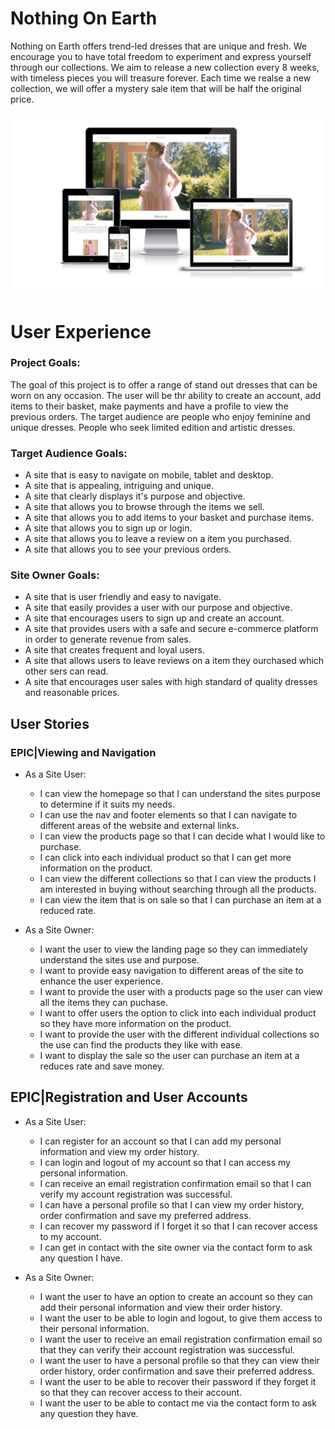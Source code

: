 # Nothing On Earth

<p> Nothing on Earth offers trend-led dresses that are unique and fresh. We encourage you to have total freedom to experiment and express yourself through our collections. We aim to release a new collection every 8 weeks, with timeless pieces you will treasure forever. Each time we realse a new collection, we will offer a mystery sale item that will be half the original price.
</p>

<img src="https://github.com/AshFitz/nothing_on_earth/blob/main/assets/images/imagesresponsive.JPG">

# User Experience

### Project Goals:
<p> The goal of this project is to offer a range of stand out dresses that can be worn on any occasion. The user will be thr ability to create an account, add items to their basket, make payments and have a profile to view the previous orders. The target audience are people who enjoy feminine and unique dresses. People who seek limited edition and artistic dresses.
</p>

### Target Audience Goals:
* A site that is easy to navigate on mobile, tablet and desktop.
* A site that is appealing, intriguing and unique.
* A site that clearly displays it's purpose and objective.
* A site that allows you to browse through the items we sell.
* A site that allows you to add items to your basket and purchase items.
* A site that allows you to sign up or login. 
* A site that allows you to leave a review on a item you purchased.
* A site that allows you to see your previous orders.

### Site Owner Goals:
* A site that is user friendly and easy to navigate.
* A site that easily provides a user with our purpose and objective.
* A site that encourages users to sign up and create an account.
* A site that provides users with a safe and secure e-commerce platform in order to generate revenue from sales.
* A site that creates frequent and loyal users.
* A site that allows users to leave reviews on a item they ourchased which other sers can read.
* A site that encourages user sales with high standard of quality dresses and reasonable prices.

## User Stories

### EPIC|Viewing and Navigation

* As a Site User:
    * I can view the homepage so that I can understand the sites purpose to determine if it suits my needs.
    * I can use the nav and footer elements so that I can navigate to different areas of the website and external links.
    * I can view the products page so that I can decide what I would like to purchase.
    * I can click into each individual product so that I can get more information on the product.
    * I can view the different collections so that I can view the products I am interested in buying without searching through all the products.
    * I can view the item that is on sale so that I can purchase an item at a reduced rate.
    

* As a Site Owner:
    * I want the user to view the landing page so they can immediately understand the sites use and purpose.
    * I want to provide easy navigation to different areas of the site to enhance the user experience.
    * I want to provide the user with a products page so the user can view all the items they can puchase.
    * I want to offer users the option to click into each individual product so they have more information on the product.
    * I want to provide the user with the different individual collections so the use can find the products they like with ease.
    * I want to display the sale so the user can purchase an item at a reduces rate and save money.

## EPIC|Registration and User Accounts

* As a Site User:
    * I can register for an account so that I can add my personal information and view my order history.
    * I can login and logout of my account so that I can access my personal information.
    * I can receive an email registration confirmation email so that I can verify my account registration was successful.
    * I can have a personal profile so that I can view my order history, order confirmation and save my preferred address.
    * I can recover my password if I forget it so that I can recover access to my account.
    * I can get in contact with the site owner via the contact form to ask any question I have.

* As a Site Owner:
    * I want the user to have an option to create an account so they can add their personal information and view their order history.
    * I want the user to be able to login and logout, to give them access to their personal information.
    * I want the user to receive an email registration confirmation email so that they can verify their account registration was successful.
    * I want the user to have a personal profile so that they can view their order history, order confirmation and save their preferred address.
    * I want the user to be able to recover their password if they forget it so that they can recover access to their account.
    * I want the user to be able to contact me via the contact form to ask any question they have.
